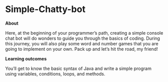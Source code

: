 # Simple-Chatty-bot


**About**

Here, at the beginning of your programmer’s path, creating a simple console chat bot will do wonders to guide you through the basics of coding. During this journey, you will also play some word and number games that you are going to implement on your own. Pack up and let’s hit the road, my friend!

**Learning outcomes**

You’ll get to know the basic syntax of Java and write a simple program using variables, conditions, loops, and methods.
